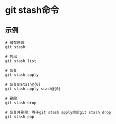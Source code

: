 # git stash命令

## 示例

```shell
# 储存修改
git stash

# 列出
git stash list

# 恢复
git stash apply

# 恢复到stash@{0}
git stash apply stash@{0}

# 删除
git stash drop

# 恢复并删除，等于git stash apply然后git stash drop
git stash pop
```
